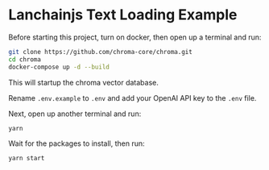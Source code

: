 # Lanchainjs Text Loading Example

Before starting this project, turn on docker, then open up a terminal and run:

```bash
git clone https://github.com/chroma-core/chroma.git
cd chroma
docker-compose up -d --build
```
This will startup the chroma vector database. 

Rename `.env.example` to `.env` and add your OpenAI API key to the `.env` file.

Next, open up another terminal and run:

```bash
yarn
```

Wait for the packages to install, then run:

```bash
yarn start
```
